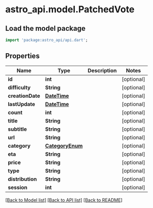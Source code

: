 # astro_api.model.PatchedVote

## Load the model package
```dart
import 'package:astro_api/api.dart';
```

## Properties
Name | Type | Description | Notes
------------ | ------------- | ------------- | -------------
**id** | **int** |  | [optional] 
**difficulty** | **String** |  | [optional] 
**creationDate** | [**DateTime**](DateTime.md) |  | [optional] 
**lastUpdate** | [**DateTime**](DateTime.md) |  | [optional] 
**count** | **int** |  | [optional] 
**title** | **String** |  | [optional] 
**subtitle** | **String** |  | [optional] 
**url** | **String** |  | [optional] 
**category** | [**CategoryEnum**](CategoryEnum.md) |  | [optional] 
**eta** | **String** |  | [optional] 
**price** | **String** |  | [optional] 
**type** | **String** |  | [optional] 
**distribution** | **String** |  | [optional] 
**session** | **int** |  | [optional] 

[[Back to Model list]](../README.md#documentation-for-models) [[Back to API list]](../README.md#documentation-for-api-endpoints) [[Back to README]](../README.md)


